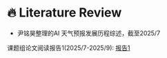 # 🔥 Literature Review
- 尹铭昊整理的AI 天气预报发展历程综述，截至2025/7

课题组论文阅读报告1(2025/7-2025/9): [报告1](https://drive.google.com/file/d/11CkuKoWtBocfYouxiklIbCX3AZWCkaJD/view?usp=drive_link)
